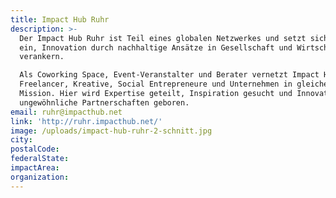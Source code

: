 ```yaml
---
title: Impact Hub Ruhr
description: >-
  Der Impact Hub Ruhr ist Teil eines globalen Netzwerkes und setzt sich dafür
  ein, Innovation durch nachhaltige Ansätze in Gesellschaft und Wirtschaft zu
  verankern.

  Als Coworking Space, Event-Veranstalter und Berater vernetzt Impact Hub
  Freelancer, Kreative, Social Entrepreneure und Unternehmen in gleicher
  Mission. Hier wird Expertise geteilt, Inspiration gesucht und Innovation durch
  ungewöhnliche Partnerschaften geboren.
email: ruhr@impacthub.net
link: 'http://ruhr.impacthub.net/'
image: /uploads/impact-hub-ruhr-2-schnitt.jpg
city:
postalCode:
federalState:
impactArea:
organization:
---
```


